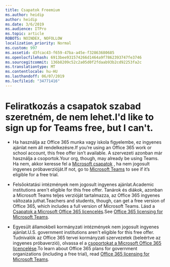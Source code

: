 ```yaml
---
title: Csapatok Freemium
ms.author: heidip
author: heidip
ms.date: 3/6/2019
ms.audience: ITPro
ms.topic: article
ROBOTS: NOINDEX, NOFOLLOW
localization_priority: Normal
ms.custom: 997
ms.assetid: d3fcac43-f659-47ba-a45e-f32863680685
ms.openlocfilehash: 6913bee931574266d1464a9f7862393747fe3746
ms.sourcegitcommit: 136b8209c52c2a05d0f2fdaab93b2cd92253fa2c
ms.translationtype: MT
ms.contentlocale: hu-HU
ms.lasthandoff: 06/07/2019
ms.locfileid: "34771416"
---
```

# <a name="id-like-to-sign-up-for-teams-free-but-i-cant"></a><span data-ttu-id="79af7-102">Feliratkozás a csapatok szabad szeretném, de nem lehet.</span><span class="sxs-lookup"><span data-stu-id="79af7-102">I'd like to sign up for Teams free, but I can't.</span></span>

- <span data-ttu-id="79af7-103">Ha használja az Office 365 munka vagy iskola figyelembe, ez ingyenes ajánlat nem áll rendelkezésre.</span><span class="sxs-lookup"><span data-stu-id="79af7-103">If you’re using an Office 365 work or school account, this free offer isn’t available.</span></span> <span data-ttu-id="79af7-104">A szervezeti azonban már használja a csoportok.</span><span class="sxs-lookup"><span data-stu-id="79af7-104">Your org, though, may already be using Teams.</span></span> <span data-ttu-id="79af7-105">Ha nem, akkor keresse fel a [Microsoft csapatok](https://products.office.com/microsoft-teams/group-chat-software) , ha nem jogosult ingyenes próbaverzióját.</span><span class="sxs-lookup"><span data-stu-id="79af7-105">If not, go to [Microsoft Teams](https://products.office.com/microsoft-teams/group-chat-software) to see if it’s eligible for a free trial.</span></span>

- <span data-ttu-id="79af7-106">Felsőoktatási intézmények nem jogosult ingyenes ajánlat.</span><span class="sxs-lookup"><span data-stu-id="79af7-106">Academic institutions aren't eligible for this free offer.</span></span> <span data-ttu-id="79af7-107">Tanárok és diákok, azonban a Microsoft Teams teljes verzióját tartalmazza, az Office 365 ingyenes változata juthat.</span><span class="sxs-lookup"><span data-stu-id="79af7-107">Teachers and students, though, can get a free version of Office 365, which includes a full version of Microsoft Teams.</span></span> <span data-ttu-id="79af7-108">Lásd a [Csapatok a Microsoft Office 365 licencelés](https://docs.microsoft.com/microsoftteams/office-365-licensing).</span><span class="sxs-lookup"><span data-stu-id="79af7-108">See [Office 365 licensing for Microsoft Teams](https://docs.microsoft.com/microsoftteams/office-365-licensing).</span></span>

- <span data-ttu-id="79af7-109">Egyesült államokbeli kormányzati intézmények nem jogosult ingyenes ajánlat.</span><span class="sxs-lookup"><span data-stu-id="79af7-109">U.S. government institutions aren't eligible for this free offer.</span></span> <span data-ttu-id="79af7-110">Tudnivalók az Office 365 tervei kormányzati szervezetek (beleértve az ingyenes próbaverzió), olvassa el a [csoportokat a Microsoft Office 365 licencelése](https://docs.microsoft.com/microsoftteams/office-365-licensing).</span><span class="sxs-lookup"><span data-stu-id="79af7-110">To learn about Office 365 plans for government organizations (including a free trial), read [Office 365 licensing for Microsoft Teams](https://docs.microsoft.com/microsoftteams/office-365-licensing).</span></span>


